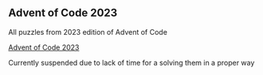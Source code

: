 ## Advent of Code 2023

All puzzles from 2023 edition of Advent of Code


[Advent of Code 2023](https://adventofcode.com)

Currently suspended due to lack of time for a solving them in a proper way

